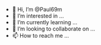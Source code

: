 - 👋 Hi, I’m @Paul69m
- 👀 I’m interested in ...
- 🌱 I’m currently learning ...
- 💞️ I’m looking to collaborate on ...
- 📫 How to reach me ...

<!---
Paul69m/Paul69m is a ✨ special ✨ repository because its `README.md` (this file) appears on your GitHub profile.
You can click the Preview link to take a look at your changes.
--->

